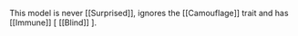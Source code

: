 This model is never [[Surprised]], ignores the [[Camouflage]] trait and has [[Immune]] [ [[Blind]] ].